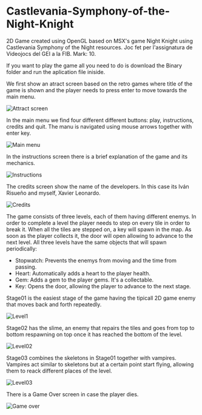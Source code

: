 # Castlevania-Symphony-of-the-Night-Knight
2D Game created using OpenGL based on MSX's game Night Knight using Castlevania Symphony of the Night resources. Joc fet per l'assignatura de Videojocs del GEI a la FIB. Mark: 10.

If you want to play the game all you need to do is download the Binary folder and run the aplication file iniside.

We first show an atract screen based on the retro games where title of the game is shown and the player needs to press enter to move towards the main menu.

![Attract screen](https://github.com/Xasyo/Castlevania-Symphony-of-the-Night-Knight/assets/93864076/f15a738c-189c-4e19-8191-273af264e3cb)


In the main menu we find four different different buttons: play, instructions, credits and quit. The manu is navigated using mouse arrows together with enter key.

![Main menu](https://github.com/Xasyo/Castlevania-Symphony-of-the-Night-Knight/assets/93864076/ddc4f4ad-0974-48e5-b1e6-f1793dca5c8f)


In the instructions screen there is a brief explanation of the game and its mechanics.

![Instructions](https://github.com/Xasyo/Castlevania-Symphony-of-the-Night-Knight/assets/93864076/fbc60b33-5c25-4bb6-9762-7133bbd3f2d4)


The credits screen show the name of the developers. In this case its Iván Risueño and myself, Xavier Leonardo.

![Credits](https://github.com/Xasyo/Castlevania-Symphony-of-the-Night-Knight/assets/93864076/d046a12d-f28e-4d7c-a804-43ac86f7c432)


The game consists of three levels, each of them having different enemys. In order to complete a level the player needs to step on every tile in order to break it. When all the tiles are stepped on, a key will spawn in the map. As soon as the player collects it, the door will open allowing to advance to the next level. 
All three levels have the same objects that will spawn periodically:
- Stopwatch: Prevents the enemys from moving and the time from passing.
- Heart: Automatically adds a heart to the player health.
- Gem: Adds a gem to the player gems. It's a collectable.
- Key: Opens the door, allowing the player to advance to the next stage.

Stage01 is the easiest stage of the game having the tipicall 2D game enemy that moves back and forth repeatedly.

![Level1](https://github.com/Xasyo/Castlevania-Symphony-of-the-Night-Knight/assets/93864076/71bb9a0b-5f2f-4189-8168-4b5af88e6170)



Stage02 has the slime, an enemy that repairs the tiles and goes from top to bottom respawning on top once it has reached the bottom of the level.

![Level02](https://github.com/Xasyo/Castlevania-Symphony-of-the-Night-Knight/assets/93864076/bef11825-b75b-4ef5-a97b-4f64e24e3a7f)


Stage03 combines the skeletons in Stage01 together with vampires. Vampires act similar to skeletons but at a certain point start flying, allowing them to reack different places of the level.

![Level03](https://github.com/Xasyo/Castlevania-Symphony-of-the-Night-Knight/assets/93864076/162619d4-fc07-42be-84f9-798cc86cf13f)


There is a Game Over screen in case the player dies.

![Game over](https://github.com/Xasyo/Castlevania-Symphony-of-the-Night-Knight/assets/93864076/cf4a24de-1c0c-4870-8049-ce58a6ea6262)


